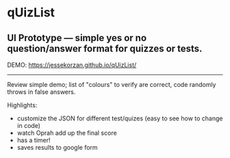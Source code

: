 # qUizList
## UI Prototype &mdash; simple yes or no question/answer format for quizzes or tests.

DEMO: https://jessekorzan.github.io/qUizList/

---

Review simple demo; list of "colours" to verify are correct, code randomly throws in false answers.

Highlights:
- customize the JSON for different test/quizes (easy to see how to change in code)
- watch Oprah add up the final score
- has a timer!
- saves results to google form

